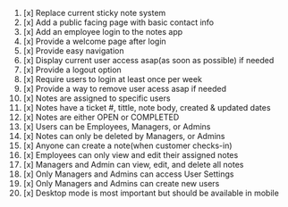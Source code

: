 1. [x] Replace current sticky note system
2. [x] Add a public facing page with basic contact info
3. [x] Add an employee login to the notes app
4. [x] Provide a welcome page after login
5. [x] Provide easy navigation
6. [x] Display current user access asap(as soon as possible) if needed
7. [x] Provide a logout option
8. [x] Require users to login at least once per week
9. [x] Provide a way to remove user acess asap if needed
10. [x] Notes are assigned to specific users
11. [x] Notes have a ticket #, tittle, note body, created & updated dates
12. [x] Notes are either OPEN or COMPLETED
13. [x] Users can be Employees, Managers, or Admins
14. [x] Notes can only be deleted by Managers, or Admins
15. [x] Anyone can create a note(when customer checks-in)
16. [x] Employees can only view and edit their assigned notes
17. [x] Managers and Admin can view, edit, and delete all notes
18. [x] Only Managers and Admins can access User Settings
19. [x] Only Managers and Admins can create new users
20. [x] Desktop mode is most important but should be available in mobile